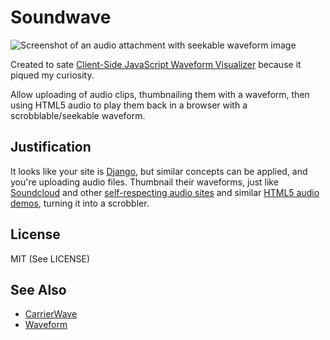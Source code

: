 # Soundwave

![Screenshot of an audio attachment with seekable waveform image](http://f.cl.ly/items/2g023z3B1n3x3B411T33/Screen%20Shot%202012-01-02%20at%2010.41.52%20PM.png)

Created to sate [Client-Side JavaScript Waveform Visualizer](http://gun.io/open/4/) because it piqued my curiosity.

Allow uploading of audio clips, thumbnailing them with a waveform, then using HTML5 audio to play them back in a browser with a scrobblable/seekable waveform.

## Justification

It looks like your site is [Django](https://www.djangoproject.com/), but similar concepts can be applied, and you're uploading audio files. Thumbnail their waveforms, just like [Soundcloud](http://soundcloud.com/) and other [self-respecting audio sites](http://wheelsofsteel.net/) and similar [HTML5 audio demos](http://chromium.googlecode.com/svn/trunk/samples/audio/index.html), turning it into a scrobbler.

## License

MIT (See LICENSE)

## See Also

* [CarrierWave](https://github.com/benalavi/waveform)
* [Waveform](https://github.com/benalavi/waveform)
